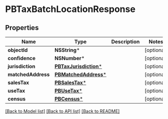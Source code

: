 # PBTaxBatchLocationResponse

## Properties
Name | Type | Description | Notes
------------ | ------------- | ------------- | -------------
**objectId** | **NSString*** |  | [optional] 
**confidence** | **NSNumber*** |  | [optional] 
**jurisdiction** | [**PBTaxJurisdiction***](PBTaxJurisdiction.md) |  | [optional] 
**matchedAddress** | [**PBMatchedAddress***](PBMatchedAddress.md) |  | [optional] 
**salesTax** | [**PBSalesTax***](PBSalesTax.md) |  | [optional] 
**useTax** | [**PBUseTax***](PBUseTax.md) |  | [optional] 
**census** | [**PBCensus***](PBCensus.md) |  | [optional] 

[[Back to Model list]](../README.md#documentation-for-models) [[Back to API list]](../README.md#documentation-for-api-endpoints) [[Back to README]](../README.md)


